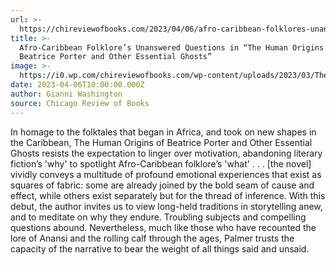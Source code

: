 ```yaml
---
url: >-
  https://chireviewofbooks.com/2023/04/06/afro-caribbean-folklores-unanswered-questions-in-the-human-origins-of-beatrice-porter-and-other-essential-ghosts/
title: >-
  Afro-Caribbean Folklore’s Unanswered Questions in “The Human Origins of
  Beatrice Porter and Other Essential Ghosts”
image: >-
  https://i0.wp.com/chireviewofbooks.com/wp-content/uploads/2023/03/TheHumanOriginsOfBeatrice_1920x675.jpg?fit=1200%2C422&ssl=1
date: 2023-04-06T10:00:00.000Z
author: Gianni Washington
source: Chicago Review of Books
---
```


In homage to the folktales that began in Africa, and took on new shapes in the Caribbean, The Human Origins of Beatrice Porter and Other Essential Ghosts resists the expectation to linger over motivation, abandoning literary fiction’s 'why' to spotlight Afro-Caribbean folklore’s 'what' . . . \[the novel] vividly conveys a multitude of profound emotional experiences that exist as squares of fabric: some are already joined by the bold seam of cause and effect, while others exist separately but for the thread of inference. With this debut, the author invites us to view long-held traditions in storytelling anew, and to meditate on why they endure. Troubling subjects and compelling questions abound. Nevertheless, much like those who have recounted the lore of Anansi and the rolling calf through the ages, Palmer trusts the capacity of the narrative to bear the weight of all things said and unsaid.
